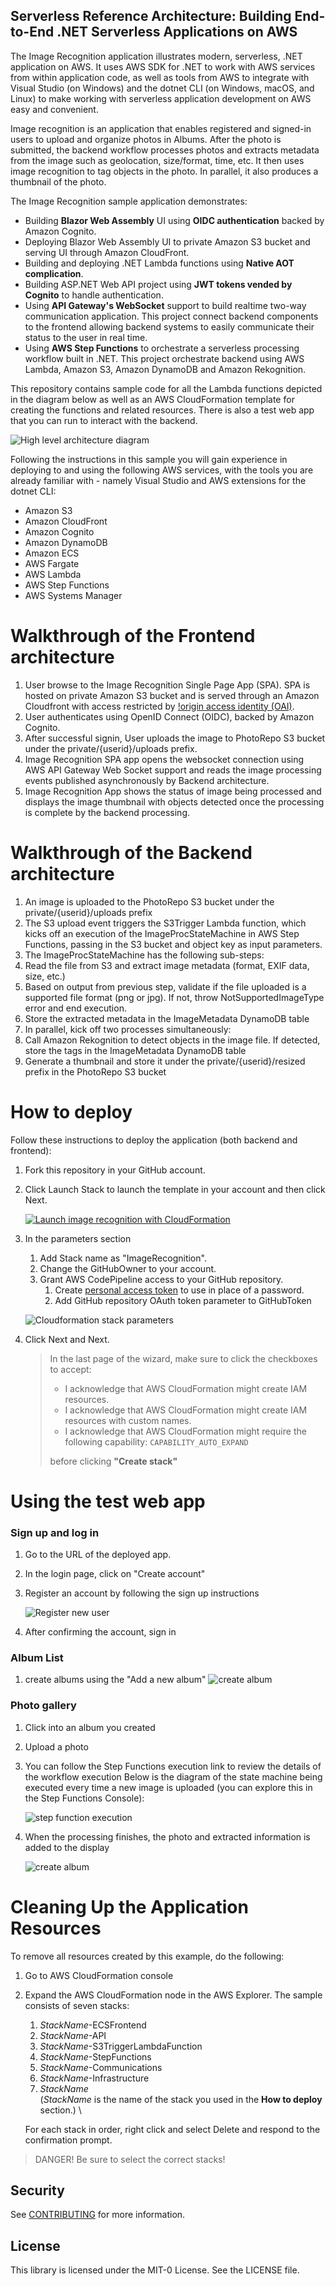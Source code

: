## Serverless Reference Architecture: Building End-to-End .NET Serverless Applications on AWS
The Image Recognition application illustrates modern, serverless, .NET application on AWS. It uses AWS SDK for .NET to work with AWS services from within application code, as well as tools from AWS to integrate with Visual Studio (on Windows) and the dotnet CLI (on Windows, macOS, and Linux) to make working with serverless application development on AWS easy and convenient.

Image recognition is an application that enables registered and signed-in users to upload and organize photos in Albums. After the  photo is submitted, the backend workflow processes photos and extracts metadata from the image such as geolocation, size/format, time, etc. It then uses image recognition to tag objects in the photo. In parallel, it also produces a thumbnail of the photo.

The Image Recognition sample application demonstrates:
* Building **Blazor Web Assembly** UI using **OIDC authentication** backed by Amazon Cognito.
* Deploying Blazor Web Assembly UI to private Amazon S3 bucket and serving UI through Amazon CloudFront.
* Building and deploying .NET Lambda functions using **Native AOT complication**.
* Building ASP.NET Web API project using **JWT tokens vended by Cognito** to handle authentication.
* Using **API Gateway's WebSocket** support to build realtime two-way communication application. This project connect backend components to the frontend allowing backend systems to easily communicate their status to the user in real time.
* Using **AWS Step Functions** to orchestrate a serverless processing workflow built in .NET. This project orchestrate backend using AWS Lambda, Amazon S3, Amazon DynamoDB and Amazon Rekognition.

This repository contains sample code for all the Lambda functions depicted in the diagram below as well as an AWS CloudFormation template for creating the functions and related resources. There is also a test web app that you can run to interact with the backend.

![High level architecture diagram](/Images/ImageRecognitionArchitecture.png)

Following the instructions in this sample you will gain experience in deploying to and using the following AWS services, with the tools you are already familiar with - namely Visual Studio and AWS extensions for the dotnet CLI:

* Amazon S3
* Amazon CloudFront
* Amazon Cognito
* Amazon DynamoDB
* Amazon ECS
* AWS Fargate
* AWS Lambda
* AWS Step Functions
* AWS Systems Manager

# Walkthrough of the Frontend architecture
1. User browse to the Image Recognition Single Page App (SPA). SPA is hosted on private Amazon S3 bucket and is served through an Amazon Cloudfront with access restricted by [!origin access identity (OAI)](https://docs.aws.amazon.com/AmazonCloudFront/latest/DeveloperGuide/private-content-restricting-access-to-s3.html).
1. User authenticates using OpenID Connect (OIDC), backed by Amazon Cognito.
1. After successful signin, User uploads the image to PhotoRepo S3 bucket under the private/{userid}/uploads prefix.
1. Image Recognition SPA app opens the websocket connection using AWS API Gateway Web Socket support and reads the image processing events published asynchronously by Backend architecture.
1. Image Recognition App shows the status of image being processed and displays the image thumbnail with objects detected once the processing is complete by the backend processing.

# Walkthrough of the Backend architecture
1. An image is uploaded to the PhotoRepo S3 bucket under the private/{userid}/uploads prefix
1. The S3 upload event triggers the S3Trigger Lambda function, which kicks off an execution of the ImageProcStateMachine in AWS Step Functions, passing in the S3 bucket and object key as input parameters.
1. The ImageProcStateMachine has the following sub-steps:
1. Read the file from S3 and extract image metadata (format, EXIF data, size, etc.)
1. Based on output from previous step, validate if the file uploaded is a supported file format (png or jpg). If not, throw NotSupportedImageType error and end execution.
1. Store the extracted metadata in the ImageMetadata DynamoDB table
1. In parallel, kick off two processes simultaneously:
1. Call Amazon Rekognition to detect objects in the image file. If detected, store the tags in the ImageMetadata DynamoDB table
1. Generate a thumbnail and store it under the private/{userid}/resized prefix in the PhotoRepo S3 bucket

# How to deploy
Follow these instructions to deploy the application (both backend and frontend):
1. Fork this repository in your GitHub account.
2. Click Launch Stack to launch the template in your account and then click Next.
   
    [![Launch image recognition with CloudFormation](http://docs.aws.amazon.com/AWSCloudFormation/latest/UserGuide/images/cloudformation-launch-stack-button.png)](https://console.aws.amazon.com/cloudformation/home?region=us-east-2#/stacks/new?stackName=img-recog&templateURL=https://windows-dev-env-ec2.s3.amazonaws.com/dotnet-serverless-dev-cfn/imagerecognition-pipeline.template)

1. In the parameters section 
   1. Add Stack name as "ImageRecognition".
   2. Change the GitHubOwner to your account.
   3. Grant AWS CodePipeline access to your GitHub repository. 
      1. Create [personal access token](https://docs.github.com/en/github/authenticating-to-github/keeping-your-account-and-data-secure/creating-a-personal-access-token) to use in place of a password.
      2. Add GitHub repository OAuth token parameter to GitHubToken

    ![Cloudformation stack parameters](Images/cloudformation-parameters.png)

2. Click Next and Next.
    > In the last page of the wizard, make sure to click the checkboxes to accept:
    > 
    > * I acknowledge that AWS CloudFormation might create IAM resources.
    > * I acknowledge that AWS CloudFormation might create IAM resources with custom names.
    > * I acknowledge that AWS CloudFormation might require the following capability: `CAPABILITY_AUTO_EXPAND`
    > 
    > before clicking **"Create stack"**

# Using the test web app
### Sign up and log in
1. Go to the URL of the deployed app.

1. In the login page, click on "Create account"
   
2. Register an account by following the sign up instructions
   
   ![Register new user](/Images/app-signup.PNG)

3. After confirming the account, sign in

### Album List
1. create albums using the "Add a new album"
   ![create album](/Images/app-create-album.PNG)

### Photo gallery
1. Click into an album you created
1. Upload a photo
2. You can follow the Step Functions execution link to review the details of the workflow execution Below is the diagram of the state machine being executed every time a new image is uploaded (you can explore this in the Step Functions Console):
   
   ![step function execution](/Images/step-function-execution.PNG)
3. When the processing finishes, the photo and extracted information is added to the display
   
   ![create album](/Images/photo-analyzed.PNG)

# Cleaning Up the Application Resources
To remove all resources created by this example, do the following:

1. Go to AWS CloudFormation console
1. Expand the AWS CloudFormation node in the AWS Explorer. The sample consists of seven stacks:
   1. *StackName*-ECSFrontend
   1. *StackName*-API
   1. *StackName*-S3TriggerLambdaFunction
   1. *StackName*-StepFunctions
   1. *StackName*-Communications
   1. *StackName*-Infrastructure
   1. *StackName*
   \
    (*StackName* is the name of the stack you used in the **How to deploy** section.)
   \

   For each stack in order, right click and select Delete and respond to the confirmation prompt.
> DANGER! Be sure to select the correct stacks!

## Security

See [CONTRIBUTING](CONTRIBUTING.md#security-issue-notifications) for more information.

## License

This library is licensed under the MIT-0 License. See the LICENSE file.
